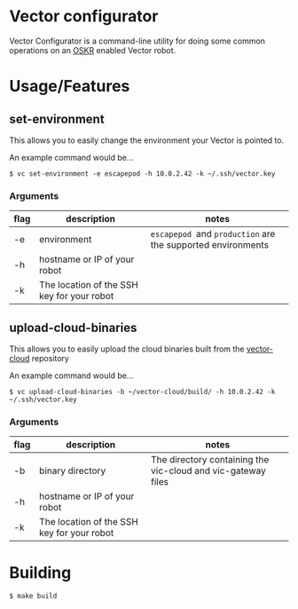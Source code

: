 # Vector configurator

  

Vector Configurator is a command-line utility for doing some common operations on an [OSKR](https://oskr.ddl.io/) enabled Vector robot.

  

# Usage/Features

  
  ## set-environment
This allows you to easily change the environment your Vector is pointed to.  

An example command would be...
```
$ vc set-environment -e escapepod -h 10.0.2.42 -k ~/.ssh/vector.key
```

### Arguments
| flag | description| notes |
|--|--|--|
| -e | environment | `escapepod `and `production` are the supported environments|
| -h | hostname or IP of your robot | |
| -k | The location of the SSH key for your robot | |

## upload-cloud-binaries
This allows you to easily upload the cloud binaries built from the [vector-cloud](https://github.com/digital-dream-labs/vector-cloud) repository

An example command would be...
```
$ vc upload-cloud-binaries -b ~/vector-cloud/build/ -h 10.0.2.42 -k ~/.ssh/vector.key
```

### Arguments
| flag | description| notes |
|--|--|--|
| -b | binary directory | The directory containing the vic-cloud and vic-gateway files |
| -h | hostname or IP of your robot | |
| -k | The location of the SSH key for your robot | |

# Building

```
$ make build
```
